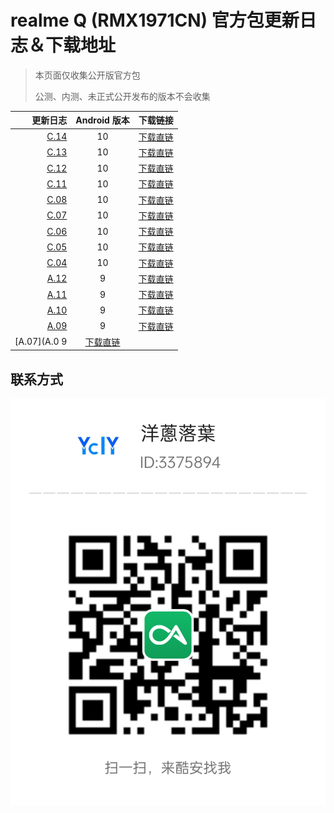 # realme Q (RMX1971CN) 官方包更新日志＆下载地址

> 本页面仅收集公开版官方包
> 
> 公测、内测、未正式公开发布的版本不会收集

更新日志   | Android 版本 | 下载链接 |
-------:|:--------:|:-------------
[C.14](C.14.md)     | 10 | [下载直链](https://download.c.realme.com/osupdate/RMX1971_11_OTA_1140_all_RPAoiPzVQtlc.ozip)
[C.13](C.13.md)     | 10 | [下载直链](https://download.c.realme.com/osupdate/RMX1971_11_OTA_1130_all_SFJWUS1cmKb4.ozip)
[C.12](C.12.md)     | 10 | [下载直链](https://download.c.realme.com/osupdate/RMX1971_11_OTA_1120_all_7r3h7bHZk1qz.ozip)
[C.11](C.11.md)     | 10 | [下载直链](https://download.c.realme.com/osupdate/RMX1971_11_OTA_1110_all_8fszKMbxaoVg.ozip)
[C.08](C.08.md)     | 10 | [下载直链](https://download.c.realme.com/osupdate/RMX1971_11_OTA_1080_all_QWhxmy8ntglR.ozip)
[C.07](C.07.md)     | 10 | [下载直链](https://download.c.realme.com/osupdate/RMX1971_11_OTA_1070_all_wOnmT9P8RYue.ozip)
[C.06](C.06.md)     | 10 | [下载直链](https://download.c.realme.com/osupdate/RMX1971_11_OTA_1060_all_5v5SgbwN8wtK.ozip)
[C.05](C.05.md)     | 10 | [下载直链](https://download.c.realme.com/osupdate/RMX1971_11_OTA_1050_all_AXsCwUrGoeW1.ozip)
[C.04](C.04.md)     | 10 | [下载直链](https://download.c.realme.com/osupdate/RMX1971_11_OTA_1040_all_6mB9JqulzBcv.ozip)
[A.12](A.12.md)     | 9 | [下载直链](https://download.c.realme.com/osupdate/RMX1971_11_OTA_0120_all_zdWec6tHr0qS.ozip)
[A.11](A.11.md)     | 9 | [下载直链](https://download.c.realme.com/osupdate/RMX1971_11_OTA_0110_all_i2i6Op4QWSY5.ozip)
[A.10](A.10.md)     | 9 | [下载直链](https://download.c.realme.com/osupdate/RMX1971_11_OTA_0100_all_CSvO3xokVQUP.ozip)
[A.09](A.09.md)     | 9 | [下载直链](https://download.c.realme.com/osupdate/RMX1971_11_OTA_0090_all_1F4P3l5RtHc3.ozip)
[A.07](A.0 9 | [下载直链](https://download.c.realme.com/osupdate/RMX1971_11_OTA_0120_all_zdWec6tHr0qS.ozip)


## 联系方式
![coolapk_ycly](coolapk.png)
